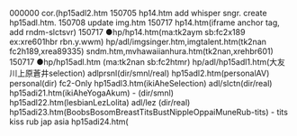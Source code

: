 000000 cor.(hp15adl2.htm
150705 hp14.htm add whisper sngr. create hp15adl.htm. 
150708 update img.htm
150717 hp14.htm(iframe anchor tag, add rndm-slctsvr)
150717 ●hp/hp14.htm(ma:tk2aym  sb:fc2x189  ex:xre601hbr rbn.y.wwm)
        hp/adl/imgsinger.htm,imgtalent.htm(tk2nan fc2h189,xrea89335)  sndm.htm,mvhawaiianhura.htm(tk2nan,xrehbr601)
150717 ●hp/hp15adl.htm (ma:tk2nan sb:fc2htmr)
        hp/adl/hp15adl1.htm(大友川上原蒼井selection) adlprsnl(dir/smnl/real)
        hp15adl2.htm(personalAV) personal(dir) fc2-Only
        hp15adl3.htm(ikiAheSelection) adl/slctn(dir/real)
        hp15adi21.htm(ikiAheYogaAkum) - (dir/smnl)
        hp15adl22.htm(lesbianLezLolita) adl/lez (dir/real)
        hp15adi23.htm(BoobsBosomBreastTitsBustNippleOppaiMuneRub-tits) - tits kiss rub jap asia
        hp15adi24.htm(
